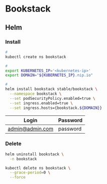 # Bookstack

## Helm

### Install

```sh
#
kubectl create ns bookstack

#
export KUBERNETES_IP='<kubernetes-ip>'
export DOMAIN="${KUBERNETES_IP}.nip.io"

#
helm install bookstack stable/bookstack \
  --namespace bookstack \
  --set podSecurityPolicy.enabled=true \
  --set ingress.enabled=true \
  --set ingress.hosts={bookstack.${DOMAIN}}
```

| Login           | Password |
| --------------- | -------- |
| admin@admin.com | password |

### Delete

```sh
helm uninstall bookstack \
  -n bookstack

kubectl delete ns bookstack \
  --grace-period=0 \
  --force
```
